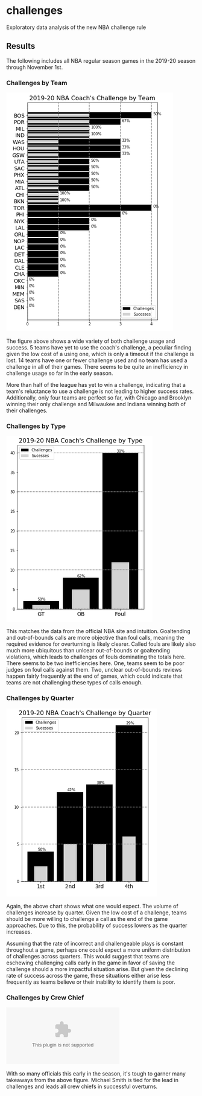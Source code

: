 # challenges
Exploratory data analysis of the new NBA challenge rule

## Results

The following includes all NBA regular season games in the 2019-20 season through November 1st.

### Challenges by Team

![](images/team.png)

The figure above shows a wide variety of both challenge usage and success. 5 teams have yet to use the coach's challenge, a peculiar finding given the low cost of a using one, which is only a timeout if the challenge is lost. 14 teams have one or fewer challenge used and no team has used a challenge in all of their games. There seems to be quite an inefficiency in challenge usage so far in the early season.

More than half of the league has yet to win a challenge, indicating that a team's reluctance to use a challenge is not leading to higher success rates. Additionally, only four teams are perfect so far, with Chicago and Brooklyn winning their only challenge and Milwaukee and Indiana winning both of their challenges.

### Challenges by Type

![](images/type.png)

This matches the data from the official NBA site and intuition. Goaltending and out-of-bounds calls are more objective than foul calls, meaning the required evidence for overturning is likely clearer. Called fouls are likely also much more ubiquitous than unlcear out-of-bounds or goaltending violations, which leads to challenges of fouls dominating the totals here. There seems to be two inefficiencies here. One, teams seem to be poor judges on foul calls against them. Two, unclear out-of-bounds reviews happen fairly frequently at the end of games, which could indicate that teams are not challenging these types of calls enough.

### Challenges by Quarter

![](images/quarter.png)

Again, the above chart shows what one would expect. The volume of challenges increase by quarter. Given the low cost of a challenge, teams should be more willing to challenge a call as the end of the game approaches. Due to this, the probability of success lowers as the quarter increases.

Assuming that the rate of incorrect and challengeable plays is constant throughout a game, perhaps one could expect a more uniform distribution of challenges across quarters. This would suggest that teams are eschewing challenging calls early in the game in favor of saving the challenge should a more impactful situation arise. But given the declining rate of success across the game, these situations either arise less frequently as teams believe or their inability to identify them is poor.

### Challenges by Crew Chief

![](images/ref.csv)

With so many officials this early in the season, it's tough to garner many takeaways from the above figure. Michael Smith is tied for the lead in challenges and leads all crew chiefs in successful overturns.
